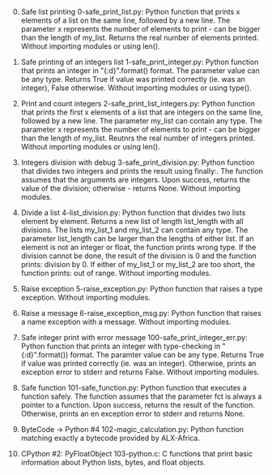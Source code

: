 0. Safe list printing
0-safe_print_list.py: Python function that prints x elements of a list on the same line, followed by a new line.
The parameter x represents the number of elements to print - can be bigger than the length of my_list.
Returns the real number of elements printed.
Without importing modules or using len().

1. Safe printing of an integers list
1-safe_print_integer.py: Python function that prints an integer in "{:d}".format() format.
The parameter value can be any type.
Returns True if value was printed correctly (ie. was an integer), False otherwise.
Without importing modules or using type().

2. Print and count integers
2-safe_print_list_integers.py: Python function that prints the first x elements of a list that are integers on the same line, followed by a new line.
The parameter my_list can contain any type.
The parameter x represents the number of elements to print - can be bigger than the length of my_list.
Reutnrs the real number of integers printed.
Without importing modules or using len().

3. Integers division with debug
3-safe_print_division.py: Python function that divides two integers and prints the result using finally:.
The function assumes that the arguments are integers.
Upon success, returns the value of the division; otherwise - returns None.
Without importing modules.

4. Divide a list
4-list_division.py: Python function that divides two lists element by element.
Returns a new list of length list_length with all divisions.
The lists my_list_1 and my_list_2 can contain any type.
The parameter list_length can be larger than the lengths of either list.
If an element is not an integer or float, the function prints wrong type.
If the division cannot be done, the result of the division is 0 and the function prints: division by 0.
If either of my_list_1 or my_list_2 are too short, the function prints: out of range.
Without importing modules.

5. Raise exception
5-raise_exception.py: Python function that raises a type exception.
Without importing modules.

6. Raise a message
6-raise_exception_msg.py: Python function that raises a name exception with a message.
Without importing modules.

7. Safe integer print with error message
100-safe_print_integer_err.py: Python function that prints an integer with type-checking in "{:d}".format()) format.
The paramter value can be any type.
Returns True if value was printed correctly (ie. was an integer).
Otherwise, prints an exception error to stderr and returns False.
Without importing modules.

8. Safe function
101-safe_function.py: Python function that executes a function safely.
The function assumes that the parameter fct is always a pointer to a function.
Upon success, returns the result of the function.
Otherwise, prints an en exception error to stderr and returns None.

9. ByteCode -> Python #4
102-magic_calculation.py: Python function matching exactly a bytecode provided by ALX-Africa.

10. CPython #2: PyFloatObject
103-python.c: C functions that print basic information about Python lists, bytes, and float objects.
